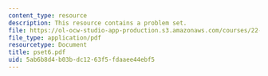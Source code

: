 ```yaml
---
content_type: resource
description: This resource contains a problem set.
file: https://ol-ocw-studio-app-production.s3.amazonaws.com/courses/22-611j-introduction-to-plasma-physics-i-fall-2006/5ab6b8d4b03bdc1263f5fdaaee44ebf5_pset6.pdf
file_type: application/pdf
resourcetype: Document
title: pset6.pdf
uid: 5ab6b8d4-b03b-dc12-63f5-fdaaee44ebf5
---
```

